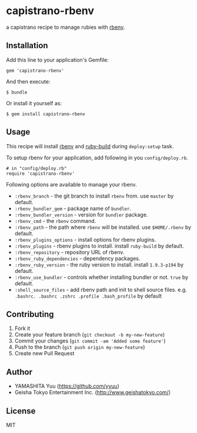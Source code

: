 # capistrano-rbenv

a capistrano recipe to manage rubies with [rbenv](https://github.com/sstephenson/rbenv).

## Installation

Add this line to your application's Gemfile:

    gem 'capistrano-rbenv'

And then execute:

    $ bundle

Or install it yourself as:

    $ gem install capistrano-rbenv

## Usage

This recipe will install [rbenv](https://github.com/sstephenson/rbenv) and [ruby-build](https://github.com/sstephenson/ruby-build) during `deploy:setup` task.

To setup rbenv for your application, add following in you `config/deploy.rb`.

    # in "config/deploy.rb"
    require 'capistrano-rbenv'

Following options are available to manage your rbenv.

 * `:rbenv_branch` - the git branch to install `rbenv` from. use `master` by default.
 * `:rbenv_bundler_gem` - package name of `bundler`.
 * `:rbenv_bundler_version` -  version for `bundler` package.
 * `:rbenv_cmd` - the `rbenv` command.
 * `:rbenv_path` - the path where `rbenv` will be installed. use `$HOME/.rbenv` by default.
 * `:rbenv_plugins_options` - install options for rbenv plugins.
 * `:rbenv_plugins` - rbenv plugins to install. install `ruby-build` by default.
 * `:rbenv_repository` - repository URL of rbenv.
 * `:rbenv_ruby_dependencies` - dependency packages.
 * `:rbenv_ruby_version` - the ruby version to install. install `1.9.3-p194` by default.
 * `:rbenv_use_bundler` - controls whether installing bundler or not. `true` by default.
 * `:shell_source_files` - add rbenv path and init to shell source files. e.g. `.bashrc. .bashrc .zshrc .profile .bash_profile` by default

## Contributing

1. Fork it
2. Create your feature branch (`git checkout -b my-new-feature`)
3. Commit your changes (`git commit -am 'Added some feature'`)
4. Push to the branch (`git push origin my-new-feature`)
5. Create new Pull Request

## Author

- YAMASHITA Yuu (https://github.com/yyuu)
- Geisha Tokyo Entertainment Inc. (http://www.geishatokyo.com/)

## License

MIT
